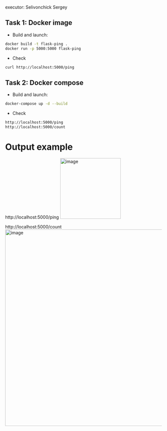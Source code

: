 executor: Selivonchick Sergey

## Task 1: Docker image
* Build and launch:
```bash
docker build -t flask-ping .
docker run -p 5000:5000 flask-ping
```
* Сheck
```bash
curl http://localhost:5000/ping
```

## Task 2: Docker compose
* Build and launch:
```bash
docker-compose up -d --build
```
* Сheck
```bash
http://localhost:5000/ping
http://localhost:5000/count
```

# Output example
http://localhost:5000/ping
<img width="195" alt="image" src="https://github.com/user-attachments/assets/543abb0f-b193-4cdc-8945-2b357ec1d1b5" />

http://localhost:5000/count
<img width="632" alt="image" src="https://github.com/user-attachments/assets/4d99f40c-d969-492f-9f27-ac92c1ebacae" />


